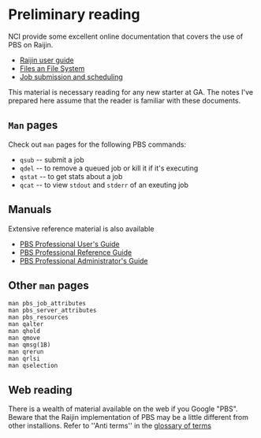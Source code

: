 # Preliminary reading

NCI provide some excellent online documentation that covers the use of PBS on Raijin. 

* [Raijin user guide](https://opus.nci.org.au/display/Help/Raijin+User+Guide)
* [Files an File System](https://opus.nci.org.au/display/Help/Raijin+User+Guide)
* [Job submission and scheduling](https://opus.nci.org.au/display/Help/Job+Submission+and+Scheduling)

This material is necessary reading for any new starter at GA. The notes I've prepared here assume that the reader is
familiar with these documents.

## ``Man`` pages
Check out ``man`` pages for the following PBS commands:

* ``qsub`` -- submit a job
* ``qdel`` -- to remove a queued job or kill it if it's executing
* ``qstat`` -- to get stats about a job
* ``qcat`` --  to view ``stdout`` and ``stderr`` of an exeuting job

## Manuals
Extensive reference material is also available 

* [PBS Professional User's Guide](http://www.pbsworks.com/pdfs/PBSUserGuide13.0.pdf)
* [PBS Professional Reference Guide](http://www.pbsworks.com/pdfs/PBSReferenceGuide13.0.pdf)
* [PBS Professional Administrator's Guide](http://www.pbsworks.com/documentation/support/PBSProAdminGuide12.pdf)

## Other ``man`` pages
```
man pbs_job_attributes
man pbs_server_attributes
man pbs_resources
man qalter
man qhold
man qmove
man qmsg(1B)
man qrerun
man qrlsi
man qselection
```

## Web reading
There is a wealth of material available on the web if you Google "PBS". Beware that the Raijin implementation of
PBS may be a little different from other installions. Refer to ''Anti terms'' in the [glossary of terms](./glossary.md) 

